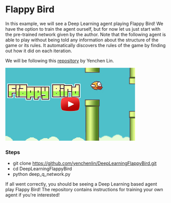 # Flappy Bird

In this example, we will see a Deep Learning agent playing Flappy Bird! We have the option to train the agent ourself, but for now let us just start with the pre-trained network given by the author. Note that the following agent is able to play without being told any information about the structure of the game or its rules. It automatically discovers the rules of the game by finding out how it did on each iteration.

We will be following this [repository](https://github.com/yenchenlin/DeepLearningFlappyBird) by Yenchen Lin.

[![flappy-bird](flappy-bird.jpg)](https://youtu.be/9OrWgTO0ZbY) 

### Steps

- git clone https://github.com/yenchenlin/DeepLearningFlappyBird.git
- cd DeepLearningFlappyBird
- python deep_q_network.py

If all went correctly, you should be seeing a Deep Learning based agent play Flappy Bird! The repository contains instructions for training your own agent if you're interested!